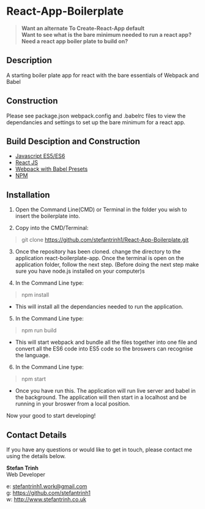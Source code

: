 # React-App-Boilerplate

> __**Want an alternate To Create-React-App default**__  
> __**Want to see what is the bare minimum needed to run a react app?**__    
> __**Need a react app boiler plate to build on?**__  

## Description

A starting boiler plate app for react with the bare essentials of Webpack and Babel

## Construction

Please see package.json webpack.config and .babelrc files to view the dependancies and settings to set up the bare minimum for a react app.

## Build Desciption and Construction

- [Javascript ES5/ES6](https://github.com/topics/javascript)
- [React JS](https://github.com/facebook/react)
- [Webpack with Babel Presets](https://github.com/webpack/webpack)
- [NPM](https://www.npmjs.com/)

## Installation

1. Open the Command Line(CMD) or Terminal in the folder you wish to insert the boilerplate into.

2. Copy into the CMD/Terminal:

> git clone https://github.com/stefantrinh1/React-App-Boilerplate.git


3. Once the repository has been cloned. change the directory to the application react-boilerplate-app. Once the terminal is open on the application folder, follow the next step. (Before doing the next step make sure you have node.js installed on your computer)s

4. In the Command Line type: 

> npm install

- This will install all the dependancies needed to run the application.

5. In the Command Line type: 

> npm run build

- This will start webpack and bundle all the files together into one file and convert all the ES6 code into ES5 code so the broswers can recognise the language.

6. In the Command Line type: 

> npm start

 - Once you have run this. The application will run live server and babel in the background. The application will then start in a localhost and be running in your broswer from a local position.

 Now your good to start developing!


## Contact Details

If you have any questions or would like to get in touch, please contact me using the details below.

__**Stefan Trinh**__  
Web Developer  

e: stefantrinh1.work@gmail.com  
g: https://github.com/stefantrinh1  
w: http://www.stefantrinh.co.uk  